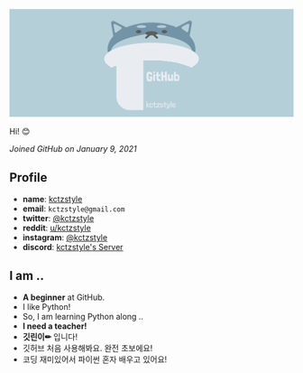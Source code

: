 
[![Banner](images/Banner.png)](https://github.com/kctzstyle)


Hi! 😊

_Joined GitHub on January 9, 2021_


## Profile
- **name**: [kctzstyle](https://github.com/kctzstyle)
- **email**: `kctzstyle@gmail.com`
- **twitter**: [@kctzstyle](https://twitter.com/kctzstyle)
- **reddit**: [u/kctzstyle](https://www.reddit.com/user/kctzstyle)
- **instagram**: [@kctzstyle](https://www.instagram.com/kctzstyle)
- **discord**: [kctzstyle's Server](https://discord.gg/dfuEKfh9hS)

## I am ..
- **A beginner** at GitHub.
- I like Python!
- So, I am learning Python along ..
- **I need a teacher!**
- **깃린이✏** 입니다!
- 깃허브 처음 사용해봐요. 완전 초보에요!
- 코딩 재미있어서 파이썬 혼자 배우고 있어요!
